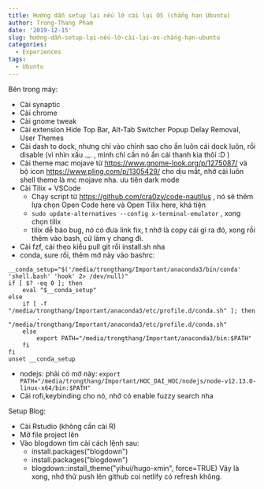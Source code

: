 ```yaml
---
title: Hướng dẫn setup lại nếu lỡ cài lại OS (chẳng hạn Ubuntu)
author: Trong-Thang Pham
date: '2019-12-15'
slug: hướng-dẫn-setup-lại-nếu-lỡ-cài-lại-os-chẳng-hạn-ubuntu
categories:
  - Experiences
tags:
  - Ubuntu
---
```

Bên trong máy:

- Cài synaptic 
- Cài chrome 
- Cài gnome tweak
- Cài extension Hide Top Bar, Alt-Tab Switcher Popup Delay Removal, User Themes
- Cài dash to dock, nhưng chỉ vào chỉnh sao cho ẩn luôn cái dock luôn, rồi disable (vì nhìn xấu ._. , mình chỉ cần nó ẩn cái thanh kia thôi :D )
- Cài theme mac mojave từ https://www.gnome-look.org/p/1275087/ và bộ icon https://www.pling.com/p/1305429/ cho dịu mắt, nhớ cài luôn shell theme là mc mojave nha. ưu tiên dark mode
- Cài Tilix + VSCode 
  - Chạy script từ https://github.com/cra0zy/code-nautilus , nó sẽ thêm lựa chọn Open Code here và Open Tilix here, khá tiện 
  - `sudo update-alternatives --config x-terminal-emulator` , xong chọn tilix 
  - tilix dễ báo bug, nó có đưa link fix, t nhớ là copy cái gì ra đó, xong rồi thêm vào bash, cứ làm y chang đi.
- Cài fzf, cài theo kiểu pull git rồi install.sh nha
- conda, sure rồi, thêm mớ này vào bashrc: 
```
__conda_setup="$('/media/trongthang/Important/anaconda3/bin/conda' 'shell.bash' 'hook' 2> /dev/null)"
if [ $? -eq 0 ]; then
    eval "$__conda_setup"
else
    if [ -f "/media/trongthang/Important/anaconda3/etc/profile.d/conda.sh" ]; then
        . "/media/trongthang/Important/anaconda3/etc/profile.d/conda.sh"
    else
        export PATH="/media/trongthang/Important/anaconda3/bin:$PATH"
    fi  
fi
unset __conda_setup
```
- nodejs: phải có mớ này: `export PATH="/media/trongthang/Important/HOC_DAI_HOC/nodejs/node-v12.13.0-linux-x64/bin:$PATH"`
- Cài rofi,keybinding cho nó, nhớ có enable fuzzy search nha 


Setup Blog:
- Cài Rstudio (không cần cài R)
- Mở file project lên 
- Vào blogdown tìm cài cách lệnh sau:
  - install.packages("blogdown")
  - install.packages("blogdown")
  - blogdown::install_theme("yihui/hugo-xmin", force=TRUE)
Vậy là xong, nhớ thử push lên github coi netlify có refresh không.